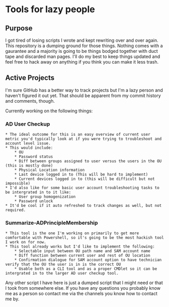 # Tools for lazy people

## Purpose

I got tired of losing scripts I wrote and kept rewriting over and over again. This repository is a dumping ground for those things. Nothing comes with a gaurantee and a majority is going to be things bodged together with duct tape and discarded man pages. I'll do my best to keep things updated and feel free to hack away on anything if you think you can make it less trash.

## Active Projects

I'm sure GitHub has a better way to track projects but I'm a lazy person and haven't figured it out yet. That should be apparent from my commit history and comments, though. 

Currently working on the following things:

### AD User Checkup
    * The ideal outcome for this is an easy overview of current user metric you'd typically look at if you were trying to troubleshoot and account level issue.
    * This would include:
        * OU
        * Password status
        * Diff between groups assigned to user versus the users in the OU (this is mostly done)
        * Physical Location information
        * Last device logged in to (This will be hard to implement)
        * Current devices logged in to (this will be difficult but not impossible)
    * I'd also like for some basic user account troubleshooting tasks to be intergrated in to it like:
        * User group homogenization
        * Password unlock
    * It'd be cool if it auto refreshed to track changes as well, but not required.

### Summarize-ADPrincipleMembership
    * This tool is the one I'm working on primarily to get more comfortable with Powershell, so it's going to be the most hackish tool I work on for now.
    * This tool already works but I'd like to implement the following:
        * Selectable input between OU path name and SAM account name
        * Diff function between current user and rest of OU location
        * Confirmation dialogue for SAM account option to have technician verify that the OU the user is in is the correct OU
        * Usable both as a CLI tool and as a proper CMDlet so it can be intergrated in to the larger AD user checkup tool.

Any other script I have here is just a dumped script that I might need or that I took from somewhere else. If you have any questions you probably know me as a person so contact me via the channels you know how to contact me by.